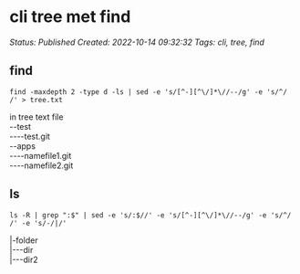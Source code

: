 # cli tree met find

_Status: Published_
_Created: 2022-10-14 09:32:32_
_Tags: cli, tree, find_

## find
```
find -maxdepth 2 -type d -ls | sed -e 's/[^-][^\/]*\//--/g' -e 's/^/ /' > tree.txt
```
in tree text file  
 --test  
 ----test.git  
 --apps  
 ----namefile1.git  
 ----namefile2.git  

## ls
```
ls -R | grep ":$" | sed -e 's/:$//' -e 's/[^-][^\/]*\//--/g' -e 's/^/ /' -e 's/-/|/'
```
 |-folder  
 |---dir  
 |---dir2  